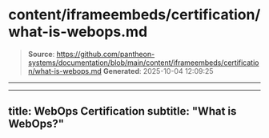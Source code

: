 # content/iframeembeds/certification/what-is-webops.md

> **Source**: https://github.com/pantheon-systems/documentation/blob/main/content/iframeembeds/certification/what-is-webops.md
> **Generated**: 2025-10-04 12:09:25

---

---
title: WebOps Certification
subtitle: "What is WebOps?"
---

<Partial file="certification-guide/what-is-webops.md" />
